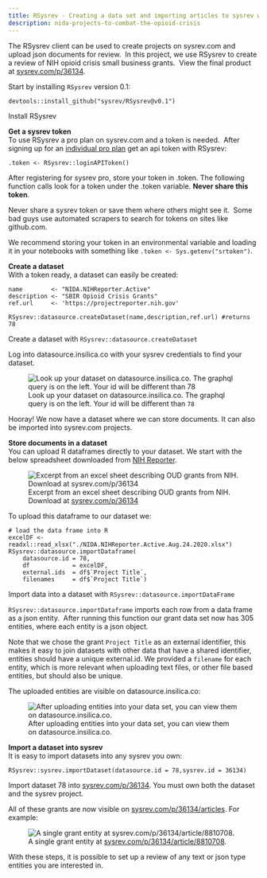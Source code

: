 ```yaml
---
title: RSysrev - Creating a data set and importing articles to sysrev with R
description: nida-projects-to-combat-the-opioid-crisis
---
```

The RSysrev client can be used to create projects on sysrev.com and
upload json documents for review.  In this project, we use RSysrev to
create a review of NIH opioid crisis small business grants.  View the
final product at
[sysrev.com/p/36134](https://sysrev.com/u/139/p/36134).  
  
Start by installing `RSysrev` version 0.1:

    devtools::install_github("sysrev/RSysrev@v0.1")

Install RSysrev

**Get a sysrev token**  
To use RSysrev a pro plan on sysrev.com and a token is needed.  After
signing up for an [individual pro plan](sysrev.com/pricing) get an api
token with RSysrev:

    .token <- RSysrev::loginAPIToken()

After registering for sysrev pro, store your token in .token. The
following function calls look for a token under the .token variable.
**Never share this token**.

Never share a sysrev token or save them where others might see it.  Some
bad guys use automated scrapers to search for tokens on sites like
github.com.    
  
We recommend storing your token in an environmental variable and loading
it in your notebooks with something like
`.token <- Sys.getenv("srtoken")`.  
  
**Create a dataset**  
With a token ready, a dataset can easily be created:

    name        <- "NIDA.NIHReporter.Active"
    description <- "SBIR Opioid Crisis Grants"
    ref.url     <- 'https://projectreporter.nih.gov'

    RSysrev::datasource.createDataset(name,description,ref.url) #returns 78

Create a dataset with `RSysrev::datasource.createDataset`

Log into datasource.insilica.co with your sysrev credentials to find
your dataset.

<figure>
<img src="https://sysrev-docs.s3.amazonaws.com/_posts/blog/content/images/2020/09/image-4.png" class="kg-image" alt="Look up your dataset on datasource.insilica.co. The graphql query is on the left. Your id will be different than 78" /><figcaption aria-hidden="true">Look up your dataset on datasource.insilica.co. The graphql query is on the left. Your id will be different than <code>78</code></figcaption>
</figure>

Hooray! We now have a dataset where we can store documents. It can also
be imported into sysrev.com projects.    
  
**Store documents in a dataset**  
You can upload R dataframes directly to your dataset. We start with the
below spreadsheet downloaded from [NIH
Reporter](https://projectreporter.nih.gov/reporter.cfm?CFID=28760949&CFTOKEN=47365664).

<figure>
<img src="https://sysrev-docs.s3.amazonaws.com/_posts/blog/content/images/2020/09/image-5.png" class="kg-image" alt="Excerpt from an excel sheet describing OUD grants from NIH. Download at sysrev.com/p/36134" /><figcaption aria-hidden="true">Excerpt from an excel sheet describing OUD grants from NIH. Download at <a href="https://sysrev.com/p/36134">sysrev.com/p/36134</a></figcaption>
</figure>

To upload this dataframe to our dataset we:

    # load the data frame into R
    excelDF <- readxl::read_xlsx("./NIDA.NIHReporter.Active.Aug.24.2020.xlsx")
    RSysrev::datasource.importDataframe(
        datasource.id = 78,
        df            = excelDF,
        external.ids  = df$`Project Title`,
        filenames     = df$`Project Title`)

Import data into a dataset with `RSysrev::datasource.importDataFrame`

`RSysrev::datasource.importDataframe` imports each row from a data frame
as a json entity.  After running this function our grant data set now
has 305 entities, where each entity is a json object.    
  
Note that we chose the grant `Project Title` as an external identifier,
this makes it easy to join datasets with other data that have a shared
identifier, entities should have a unique external.id. We provided a
`filename` for each entity, which is more relevant when uploading text
files, or other file based entities, but should also be unique.  

The uploaded entities are visible on datasource.insilica.co:

<figure>
<img src="https://sysrev-docs.s3.amazonaws.com/_posts/blog/content/images/2020/09/image-7.png" class="kg-image" alt="After uploading entities into your data set, you can view them on datasource.insilica.co." /><figcaption aria-hidden="true">After uploading entities into your data set, you can view them on datasource.insilica.co.</figcaption>
</figure>

**Import a dataset into sysrev**  
It is easy to import datasets into any sysrev you own:

    RSysrev::sysrev.importDataset(datasource.id = 78,sysrev.id = 36134)

Import dataset 78 into [sysrev.com/p/36134](https://sysrev.com/p/36134).
You must own both the dataset and the sysrev project.

All of these grants are now visible on
[sysrev.com/p/36134/articles](https://sysrev.com/p/36134/articles). For
example:

<figure>
<img src="https://sysrev-docs.s3.amazonaws.com/_posts/blog/content/images/2020/09/image-8.png" class="kg-image" alt="A single grant entity at sysrev.com/p/36134/article/8810708." /><figcaption aria-hidden="true">A single grant entity at <a href="https://sysrev.com/p/36134/article/8810708">sysrev.com/p/36134/article/8810708</a>.</figcaption>
</figure>

With these steps, it is possible to set up a review of any text or json
type entities you are interested in.

